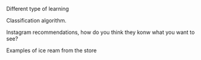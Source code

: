 Different type of learning

Classification algorithm. 





Instagram recommendations, how do you think they konw what you want to see?

Examples of ice ream from the store